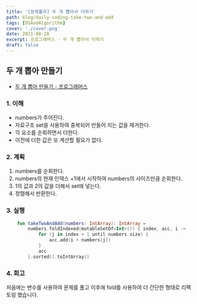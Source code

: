 ```yaml
---
title: '[문제풀이] 두 개 뽑아서 더하기'
path: blog/daily-coding-take-two-and-add
tags: [DSAndAlgorithm]
cover: './cover.png'
date: 2021-08-28
excerpt: 프로그래머스 - 두 개 뽑아서 더하기
draft: false
---
```


## 두 개 뽑아 만들기

- [두 개 뽑아 만들기 - 프로그래머스](https://programmers.co.kr/learn/courses/30/lessons/68644?language=kotlin)

### 1. 이해

- numbers가 주어진다.
- 자료구조 set을 사용하여 중복되어 만들어 지는 값을 제거한다.
- 각 요소를 순회하면서 더한다.
- 이전에 더한 값은 또 계산할 필요가 없다.

### 2. 계획

1. numbers를 순회한다.
2. numbers의 현재 인덱스 +1에서 시작하여 numbers의 사이즈만큼 순회한다.
3. 1의 값과 2의 값을 더해서 set에 넣는다.
4. 정렬해서 반환한다.

### 3. 실행

```kotlin
    fun takeTwoAndAdd(numbers: IntArray): IntArray =
        numbers.foldIndexed(mutableSetOf<Int>()) { index, acc, i ->
            for (j in index + 1 until numbers.size) {
                acc.add(i + numbers[j])
            }
            acc
        }.sorted().toIntArray()
```

### 4. 회고

처음에는 변수를 사용하여 문제를 풀고 이후에 fold를 사용하여 더 간단한 형태로 리팩토링 했습니다.
